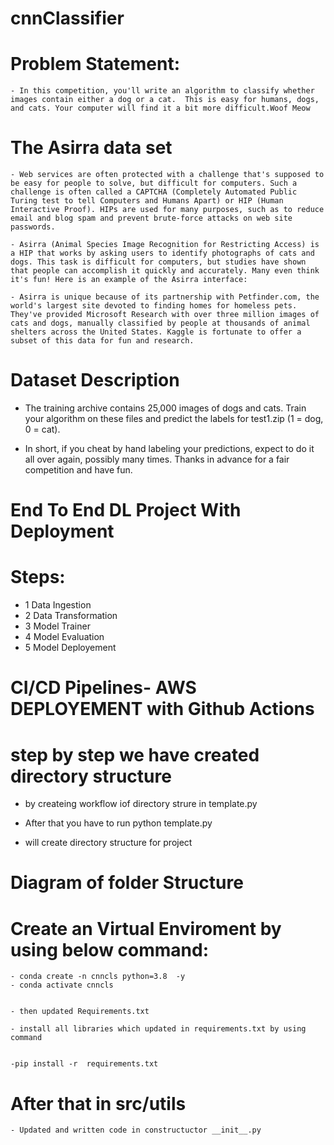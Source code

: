 # cnnClassifier



# Problem Statement:
    - In this competition, you'll write an algorithm to classify whether images contain either a dog or a cat.  This is easy for humans, dogs, and cats. Your computer will find it a bit more difficult.Woof Meow



# The Asirra data set
    - Web services are often protected with a challenge that's supposed to be easy for people to solve, but difficult for computers. Such a challenge is often called a CAPTCHA (Completely Automated Public Turing test to tell Computers and Humans Apart) or HIP (Human Interactive Proof). HIPs are used for many purposes, such as to reduce email and blog spam and prevent brute-force attacks on web site passwords.

    - Asirra (Animal Species Image Recognition for Restricting Access) is a HIP that works by asking users to identify photographs of cats and dogs. This task is difficult for computers, but studies have shown that people can accomplish it quickly and accurately. Many even think it's fun! Here is an example of the Asirra interface:

    - Asirra is unique because of its partnership with Petfinder.com, the world's largest site devoted to finding homes for homeless pets. They've provided Microsoft Research with over three million images of cats and dogs, manually classified by people at thousands of animal shelters across the United States. Kaggle is fortunate to offer a subset of this data for fun and research. 


# Dataset Description
- The training archive contains 25,000 images of dogs and cats. Train your algorithm on these files and predict the labels for test1.zip (1 = dog, 0 = cat).


- In short, if you cheat by hand labeling your predictions, expect to do it all over again, possibly many    times.  Thanks in advance for a fair competition and have fun.  



# End To End DL Project With Deployment

# Steps:


- 1 Data Ingestion 
- 2 Data Transformation
- 3 Model Trainer 
- 4 Model Evaluation 
- 5 Model Deployement




# CI/CD Pipelines- AWS DEPLOYEMENT with Github Actions




# step by step we have created directory structure 

- by createing workflow iof directory strure in template.py
- After that you have to run  python template.py

-  will create directory structure for project


# Diagram of folder Structure


# Create an Virtual Enviroment by using below command:

    - conda create -n cnncls python=3.8  -y
    - conda activate cnncls


    - then updated Requirements.txt 

    - install all libraries which updated in requirements.txt by using command


    -pip install -r  requirements.txt


# After that in src/utils
    - Updated and written code in constructuctor __init__.py


























